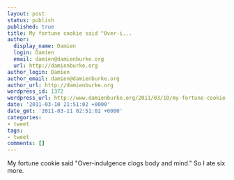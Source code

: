 ```yaml
---
layout: post
status: publish
published: true
title: My fortune cookie said "Over-i...
author:
  display_name: Damien
  login: Damien
  email: damien@damienburke.org
  url: http://damienburke.org
author_login: Damien
author_email: damien@damienburke.org
author_url: http://damienburke.org
wordpress_id: 1372
wordpress_url: http://www.damienburke.org/2011/03/10/my-fortune-cookie-said-over-i/
date: '2011-03-10 21:51:02 +0000'
date_gmt: '2011-03-11 02:51:02 +0000'
categories:
- tweet
tags:
- tweet
comments: []
---
```

<p>My fortune cookie said "Over-indulgence clogs body and mind." So I ate six more.</p>
